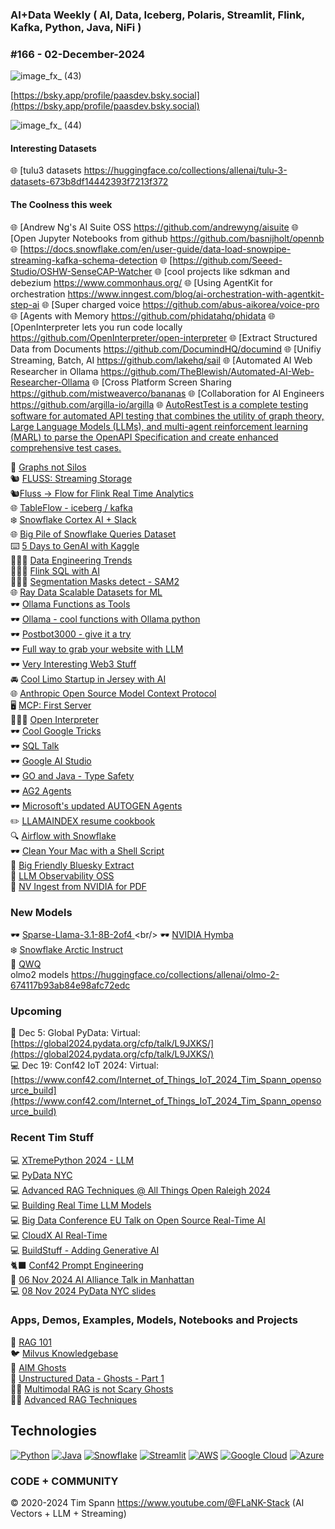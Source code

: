 ###  AI+Data Weekly ( AI, Data, Iceberg, Polaris, Streamlit, Flink, Kafka, Python, Java, NiFi )  
### #166 - 02-December-2024




![image_fx_ (43)](https://github.com/user-attachments/assets/b1a798ff-1f2e-4793-aca3-89239465f572)



[https://bsky.app/profile/paasdev.bsky.social](https://bsky.app/profile/paasdev.bsky.social)



![image_fx_ (44)](https://github.com/user-attachments/assets/5a84e1fd-b4ce-45bc-9793-b2a8fe76047a)

#### Interesting Datasets
🌐 [tulu3 datasets https://huggingface.co/collections/allenai/tulu-3-datasets-673b8df14442393f7213f372


#### The Coolness this week
🌐 [Andrew Ng's AI Suite OSS https://github.com/andrewyng/aisuite
🌐 [Open Jupyter Notebooks from github https://github.com/basnijholt/opennb
🌐 [https://docs.snowflake.com/en/user-guide/data-load-snowpipe-streaming-kafka-schema-detection
🌐 [https://github.com/Seeed-Studio/OSHW-SenseCAP-Watcher
🌐 [cool projects like sdkman and debezium https://www.commonhaus.org/
🌐 [Using AgentKit for orchestration https://www.inngest.com/blog/ai-orchestration-with-agentkit-step-ai
🌐 [Super charged voice https://github.com/abus-aikorea/voice-pro
🌐 [Agents with Memory https://github.com/phidatahq/phidata
🌐 [OpenInterpreter lets you run code locally https://github.com/OpenInterpreter/open-interpreter
🌐 [Extract Structured Data from Documents https://github.com/DocumindHQ/documind
🌐 [Unifiy Streaming, Batch, AI https://github.com/lakehq/sail
🌐 [Automated AI Web Researcher in Ollama https://github.com/TheBlewish/Automated-AI-Web-Researcher-Ollama
🌐 [Cross Platform Screen Sharing https://github.com/mistweaverco/bananas
🌐 [Collaboration for AI Engineers https://github.com/argilla-io/argilla
🌐 [AutoRestTest is a complete testing software for automated API testing that combines the utility of graph theory, Large Language Models (LLMs), and multi-agent reinforcement learning (MARL) to parse the OpenAPI Specification and create enhanced comprehensive test cases.](https://github.com/selab-gatech/AutoRestTest)<br/>

🚀 [Graphs not Silos](https://jack-vanlightly.com/blog/2024/11/26/dismantling-elt-the-case-for-graphs-not-silos)<br/>
🐿️ [FLUSS:  Streaming Storage](https://www.ververica.com/blog/introducing-fluss)<br/>
🐿️[Fluss -> Flow for Flink Real Time Analytics](https://alibaba.github.io/fluss-docs/docs/quickstart/flink/)<br/>
🌐 [TableFlow - iceberg / kafka](https://www.confluent.io/product/tableflow/)<br/>
❄️ [Snowflake Cortex AI + Slack](https://medium.com/snowflake/integrate-snowflake-cortex-analyst-rest-api-with-slack-0b70bde3cb7b)<br/>
🌐 [Big Pile of Snowflake Queries Dataset](https://github.com/resource-disaggregation/snowset)<br/>
⌨️ [5 Days to GenAI with Kaggle](https://www.kaggle.com/learn-guide/5-day-genai)<br/>
🙋🏻‍♂️ [Data Engineering Trends](https://www.infoworld.com/article/3607370/3-data-engineering-trends-riding-kafka-flink-and-iceberg.html)<br/>
🙋🏻‍♂️ [Flink SQL with AI](https://cwiki.apache.org/confluence/display/FLINK/FLIP-437%3A+Support+ML+Models+in+Flink+SQL)<br/>
🙋🏻‍♂️ [Segmentation Masks detect - SAM2](https://visionusecases.com/usecases/segmentation-masks-detect-sam2/#step-4-visualize-the-results)<br/>
🌐 [Ray Data Scalable Datasets for ML](https://docs.ray.io/en/latest/data/data.html)<br/>
🕶️ [Ollama Functions as Tools](https://ollama.com/blog/functions-as-tools)<br/>
🕶️ [Ollama - cool functions with Ollama python](https://github.com/ollama/ollama-python/tree/main/examples)<br/>
🕶️ [Postbot3000 - give it a try](https://github.com/ahmad2b/postbot3000)<br/>
🕶️ [Full way to grab your website with LLM](https://llmstxt.firecrawl.dev/https:/datainmotion.dev)<br/>
🕶️ [Very Interesting Web3 Stuff](https://moi.technology/build)<br/>
🚘 [Cool Limo Startup in Jersey with AI](https://www.ulimo.co/private-ride)<br/>
🌐 [Anthropic Open Source Model Context Protocol](https://www.anthropic.com/news/model-context-protocol)<br/>
🖥️ [MCP:   First Server](https://modelcontextprotocol.io/docs/first-server/python)<br/>
🙋🏻‍♂️ [Open Interpreter](https://github.com/OpenInterpreter/open-interpreter)<br/>
🕶️ [Cool Google Tricks](https://textfx.withgoogle.com/)<br/>
🕶️ [SQL Talk](https://github.com/GoogleCloudPlatform/generative-ai/tree/main/gemini/function-calling/sql-talk-app/)<br/>
🕶️ [Google AI Studio](https://aistudio.google.com/prompts/new_chat)<br/>
🕶️ [GO and Java - Type Safety](https://rohan.ga/blog/java-go/)<br/>
🕶️ [AG2 Agents](https://github.com/ag2ai/ag2)<br/>
🕶️ [Microsoft's updated AUTOGEN Agents](https://microsoft.github.io/autogen/dev/user-guide/agentchat-user-guide/tutorial/agents.html)<br/>
✏️ [LLAMAINDEX resume cookbook](https://github.com/run-llama/llamacloud-demo/blob/main/examples/resume_matching/resume_matching.ipynb)<br/>
🔍 [Airflow with Snowflake](https://www.astronomer.io/docs/learn/airflow-snowflake/)<br/>
🕶️ [Clean Your Mac with a Shell Script](https://github.com/hkdobrev/cleanmac/)<br/>
🐍 [Big Friendly Bluesky Extract](https://huggingface.co/datasets/bluesky-community/one-million-bluesky-posts)<br/>
📑 [LLM Observability OSS](https://github.com/Helicone/helicone)<br/>
📝 [NV Ingest from NVIDIA for PDF](https://github.com/NVIDIA/nv-ingest)<br/>

### New Models

🕶️ [Sparse-Llama-3.1-8B-2of4 ](https://huggingface.co/neuralmagic/Sparse-Llama-3.1-8B-2of4?)<br/>
🕶️ [NVIDIA Hymba](https://huggingface.co/nvidia/Hymba-1.5B-Base)<br/>
❄️ [Snowflake Arctic Instruct](https://huggingface.co/Snowflake/snowflake-arctic-instruct)<br/>
🤯 [QWQ](https://ollama.com/library/qwq)<br/>
olmo2 models https://huggingface.co/collections/allenai/olmo-2-674117b93ab84e98afc72edc



### Upcoming
🐍 Dec 5: Global PyData: Virtual:
[https://global2024.pydata.org/cfp/talk/L9JXKS/](https://global2024.pydata.org/cfp/talk/L9JXKS/)<br/>
💻 Dec 19: Conf42 IoT 2024: Virtual: [https://www.conf42.com/Internet_of_Things_IoT_2024_Tim_Spann_opensource_build](https://www.conf42.com/Internet_of_Things_IoT_2024_Tim_Spann_opensource_build)


### Recent Tim Stuff
💻 [XTremePython 2024 - LLM](https://www.youtube.com/watch?v=26MeBw0OqoE&pp=ygUJVGltIFNwYW5u)<br/>
💻 [PyData NYC](https://www.youtube.com/watch?v=Y8ULCnhHikA&pp=ygUPIlRpbW90aHkgU3Bhbm4i)<br/>
💻 [Advanced RAG Techniques @ All Things Open Raleigh 2024](https://youtu.be/e4mYw6z5LlI?si=K2OmM0T3uuEolI7j)<br/>
💻 [Building Real Time LLM Models](https://www.youtube.com/watch?v=Y1JeOrJIoKI&pp=ygUPIlRpbW90aHkgU3Bhbm4i)<br/>
💻 [Big Data Conference EU Talk on Open Source Real-Time AI](https://www.slideshare.net/slideshow/2024nov20-bigdataeu-realtimeaiwithopensource/273466070)<br/>
💻 [CloudX AI Real-Time](https://www.slideshare.net/slideshow/tspann-2024-nov-cloudx-adding-generative-ai-to-real-time-streaming-pipelines/273315207)<br/>
💻 [BuildStuff - Adding Generative AI](https://www.slideshare.net/slideshow/2024-nov-buildstuff-adding-generative-ai-to-real-time-streaming-pipelines/273279957)<br/>
🐈‍⬛ [Conf42 Prompt Engineering](https://www.youtube.com/watch?v=n3YWbT_oVVc)<br/>
🥑 [06 Nov 2024 AI Alliance Talk in Manhattan](https://www.slideshare.net/slideshow/tspann06-nov-2024_ai-alliance_nyc_-intro-to-data-prep-kit-and-open-source-rag/273079590)<br/>
💻 [08 Nov 2024 PyData NYC slides](https://www.slideshare.net/slideshow/tspann08-nov-2024_pydatanyc_unstructured-data-processing-with-a-raspberry-pi-ai-kit-and-python/273076376)<br/>

### Apps, Demos, Examples, Models, Notebooks and Projects
🐍 [RAG 101](https://medium.com/@tspann/step-by-step-rag-101-with-milvus-813477a4e88d)<br/>
🐦 [Milvus Knowledgebase](https://github.com/tspannhw/AIM-Milvus-KB)<br/>
👻 [AIM Ghosts](https://github.com/tspannhw/AIM-Ghosts)<br/>
🚕 [Unstructured Data - Ghosts - Part 1](https://www.youtube.com/watch?v=5nCDzF4EVlA)<br/>
✍🏼 [Multimodal RAG is not Scary Ghosts](https://dzone.com/articles/multimodal-rag-is-not-scary-ghosts-are-scary)<br/>
✍🏼 [Advanced RAG Techniques](https://thenewstack.io/advanced-retrieval-augmented-generation-rag-techniques/)<br/>

## Technologies
[![Python](https://img.shields.io/badge/Python-3776AB?style=flat&logo=python&logoColor=white)](https://www.python.org/)
[![Java](https://img.shields.io/badge/Java-007396?style=flat&logo=java&logoColor=white)](https://www.java.com/)
[![Snowflake](https://img.shields.io/badge/Snowflake-666666?style=flat&logo=snowflake&logoColor=white)](https://www.snowflake.com/)
[![Streamlit](https://img.shields.io/badge/Streamlit-FF4F5A?style=flat&logo=streamlit&logoColor=white)](https://www.streamlit.io/)
[![AWS](https://img.shields.io/badge/AWS-232F3E?style=flat&logo=amazon-aws&logoColor=white)](https://aws.amazon.com/)
[![Google Cloud](https://img.shields.io/badge/Google%20Cloud-4285F4?style=flat&logo=google-cloud&logoColor=white)](https://cloud.google.com/)
[![Azure](https://img.shields.io/badge/Azure-0089D6?style=flat&logo=microsoft-azure&logoColor=white)](https://azure.microsoft.com/)

### CODE + COMMUNITY 
&copy; 2020-2024 Tim Spann  https://www.youtube.com/@FLaNK-Stack
(AI Vectors + LLM + Streaming)  
